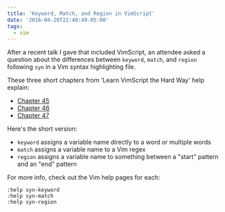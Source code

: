 ```yaml
---
title: 'Keyword, Match, and Region in VimScript'
date: '2016-04-20T22:40:49-05:00'
tags:
  - vim
---
```


After a recent talk I gave that included VimScript, an attendee asked a question about the differences between `keyword`, `match`, and `region` following `syn` in a Vim syntax highlighting file.

These three short chapters from 'Learn VimScript the Hard Way' help explain:

* [Chapter 45](http://learnvimscriptthehardway.stevelosh.com/chapters/45.html)
* [Chapter 46](http://learnvimscriptthehardway.stevelosh.com/chapters/46.html)
* [Chapter 47](http://learnvimscriptthehardway.stevelosh.com/chapters/47.html)

Here's the short version:

* `keyword` assigns a variable name directly to a word or multiple words
* `match` assigns a variable name to a Vim regex
* `region` assigns a variable name to something between a "start" pattern and an "end" pattern

For more info, check out the Vim help pages for each:

```vim
:help syn-keyword
:help syn-match
:help syn-region
```
